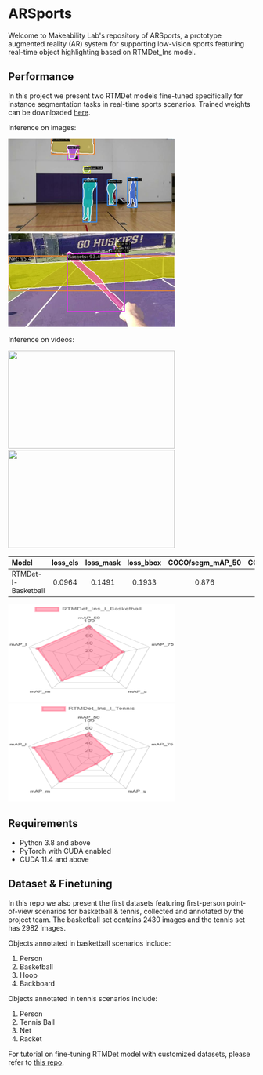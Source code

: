 # ARSports

Welcome to Makeability Lab's repository of ARSports, a prototype augmented reality (AR) system for supporting low-vision sports featuring real-time object highlighting based on RTMDet_Ins model. 

## Performance

In this project we present two RTMDet models fine-tuned specifically for instance segmentation tasks in real-time sports scenarios. Trained weights can be downloaded [here]().

Inference on images:
<p align="left">
    <img src="demo/image_basketball.png" width=340px/>
    <img src="demo/image_tennis.png" width=340px/>
</p>

Inference on videos:
<p align="left">
    <img src="demo/test_lvb_l.gif" width=340px height=200px/>
    <img src="demo/test_lvt_l.gif" width=340px height=200px/>
</p>

| Model     | loss_cls | loss_mask | loss_bbox | COCO/segm_mAP_50 | COCO/segm_mAP_75 | COCO/segm_mAP_s | COCO/segm_mAP_m | COCO/segm_mAP_l |
|:----------|:------------:|:----------:|:-------------------------:|:----------------------:|:-----------------------------------------------:|:--------------------------------------------------:|:----------:|:----------:|
| RTMDet-l-Basketball |   0.0964   |    0.1491     |             0.1933             |          0.876          |                      0.569                      |                       0.316                        |     0.733      |     0.866      |  

<p align="left">
    <img src="demo/radar_b.png" width=340px height=200px/>
    <img src="demo/radar_t.png" width=340px height=200px/>
</p>


## Requirements
* Python 3.8 and above
* PyTorch with CUDA enabled
* CUDA 11.4 and above


## Dataset & Finetuning

In this repo we also present the first datasets featuring first-person point-of-view scenarios for basketball & tennis, collected and annotated by the project team. The basketball set contains 2430 images and the tennis set has 2982 images.

Objects annotated in basketball scenarios include:
1. Person
2. Basketball
3. Hoop
4. Backboard

Objects annotated in tennis scenarios include:
1. Person
2. Tennis Ball
3. Net
4. Racket

For tutorial on fine-tuning RTMDet model with customized datasets, please refer to [this repo](https://github.com/makeabilitylab/mmdet-fine-tuning).